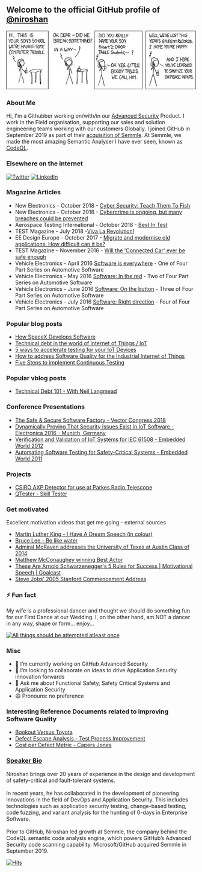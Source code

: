 ## Welcome to the official GitHub profile of [@niroshan](https://github.com/niroshan)

![Little Bobby Tables](https://github.com/niroshan/niroshan/blob/master/xkcd-sql-injection.jpg)

### About Me

Hi, I'm a Githubber working on/with/in our [Advanced Security](https://github.com/features/security) Product. I work in the Field organisation, supporting our sales and solution engineering teams working with our customers Globally. I joined GitHub in September 2019 as part of their [acquisition of Semmle](https://github.blog/2019-09-18-github-welcomes-semmle/). At Semmle, we made the most amazing Semantic Analyser I have ever seen, known as [CodeQL](https://securitylab.github.com/tools/codeql).

### Elsewhere on the internet

[![Twitter](https://user-images.githubusercontent.com/282759/84680160-40c90c80-af00-11ea-8390-bb86858c5fa5.png)](https://twitter.com/galacticn0) 
[![LinkedIn](https://user-images.githubusercontent.com/282759/84680162-4161a300-af00-11ea-912c-8f32e5cc1676.png)](https://www.linkedin.com/in/niroshanr/)


### Magazine Articles
* New Electronics - October 2018 - [Cyber Security: Teach Them To Fish](https://www.linkedin.com/in/niroshanr/detail/treasury/position:1345482867/?entityUrn=urn%3Ali%3Afsd_profileTreasuryMedia%3A(ACoAABRiMRABbBZaQcVTVipXQWwEJBUzgzpWWjA%2C1580386279834)&section=position%3A1345482867&treasuryCount=3)
* New Electronics - October 2018 - [Cybercrime is ongoing, but many breaches could be prevented](https://www.newelectronics.co.uk/electronics-interviews/cybercrime-is-on-going-but-many-breaches-could-be-prevented/191112/)
* Aerospace Testing International - October 2018 - [Best In Test](https://www.linkedin.com/in/niroshanr/detail/treasury/position:1529585195/?entityUrn=urn%3Ali%3Afsd_profileTreasuryMedia%3A(ACoAABRiMRABbBZaQcVTVipXQWwEJBUzgzpWWjA%2C1571047314545)&section=position%3A1529585195&treasuryCount=1)
* TEST Magazine - July 2018 -[Viva La Revolution!](https://issuu.com/31media/docs/test_july_2018_digital/6)
* EE Design Europe - October 2017 - [Migrate and modernise old applications: How difficult can it be?](http://mag.eenewseurope.com/EEDE_OCT_2017/page_19.html)
* TEST Magazine – November 2016 - [Will the 'Connected Car' ever be safe enough](https://issuu.com/31media/docs/test_magazine_nov2016-web/40)
* Vehicle Electronics - April 2016 [Software is everywhere](https://vehicle-electronics.biz/content/software-everywhere) - One of Four Part Series on Automotive Software
* Vehicle Electronics - May 2016 [Software: In the red](https://vehicle-electronics.biz/content/software-red) - Two of Four Part Series on Automotive Software
* Vehicle Electronics - June 2016 [Software: On the button](https://vehicle-electronics.biz/content/software-button)  - Three of Four Part Series on Automotive Software
* Vehicle Electronics - July 2016 [Software: Right direction](https://vehicle-electronics.biz/content/software-right-direction) - Four of Four Part Series on Automotive Software


### Popular blog posts

* [How SpaceX Develops Software](https://www.coderskitchen.com/spacex-software-development-and-testing/)
* [Technical debt in the world of Internet of Things / IoT](https://www.coderskitchen.com/technical-debt-in-the-world-of-internet-of-things-iot/)
* [5 ways to accelerate testing for your IoT Devices](https://medium.com/memoirs-of-a-technocrat/5-ways-to-accelerate-testing-for-your-iot-devices-ed5897718a9)
* [How to address Software Quality for the Industrial Internet of Things](https://medium.com/memoirs-of-a-technocrat/how-to-address-software-quality-for-the-industrial-internet-of-things-the-automation-9c6d8a68df1e)
* [Five Steps to implement Continuous Testing](https://medium.com/@nirocr/five-steps-to-implement-continuous-testing-223bf68c40ec)

### Popular vblog posts

* [Technical Debt 101 - With Neil Langmead](https://www.youtube.com/watch?v=n9zqaoH6d-0)

### Conference Presentations

* [The Safe & Secure Software Factory - Vector Congress 2018](https://www.youtube.com/watch?v=3qVZx3ZCltk)
* [Dynamically Proving That Security Issues Exist in IoT Software - Electronica 2016 - Munich, Germany](http://www.youtube.com/watch?v=BF2QwHuxXcU "Niroshan Rajadurai - Software Security - Electronica 2016 - Munich, Germany") 
* [Verification and Validation of IoT Systems for IEC 61508 - Embedded World 2012](https://www.youtube.com/watch?v=0N64ESf6VQY&t)
* [Automating Software Testing for Safety-Critical Systems - Embedded World 2011](https://www.youtube.com/watch?v=M3c-QdfvUBM&t)


### Projects

 * [CSIRO AXP Detector for use at Parkes Radio Telescope](https://github.com/niroshan/CSIRO-AXP)
 * [QTester - Skill Tester](https://github.com/niroshan/qtester)
 
### Get motivated

Excellent motivation videos that get me going - external sources
 * [Martin Luther King - I Have A Dream Speech (in colour)](https://www.youtube.com/watch?v=c2th10qbzBU)
 * [Bruce Lee - Be like water](https://www.youtube.com/watch?v=nzQWYHHqvIw)
 * [Admiral McRaven addresses the University of Texas at Austin Class of 2014](https://www.youtube.com/watch?v=yaQZFhrW0fU)
 * [Matthew McConaughey winning Best Actor](https://youtu.be/wD2cVhC-63I?t=78)
 * [These Are Arnold Schwarzenegger's 5 Rules for Success | Motivational Speech | Goalcast](https://www.youtube.com/watch?v=Kb7_E12FFLw)
 * [Steve Jobs' 2005 Stanford Commencement Address](https://www.youtube.com/watch?v=UF8uR6Z6KLc)

### ⚡ Fun fact

My wife is a professional dancer and thought we should do something fun for our First Dance at our Wedding. I, on the other hand, am NOT a dancer in any way, shape or form... enjoy...

[![All things should be attempted atleast once](http://img.youtube.com/vi/zHpONO7pcEQ/0.jpg)](http://www.youtube.com/watch?v=zHpONO7pcEQ "All things should be attempted atleast once!")

### Misc

- 🔭 I’m currently working on GitHub Advanced Security
- 👯 I’m looking to collaborate on ideas to drive Application Security innovation forwards
- 💬 Ask me about Functional Safety, Safety Critical Systems and Application Security
- 😄 Pronouns: no preference

### Interesting Reference Documents related to improving Software Quality
- [Bookout Versus Toyota](https://github.com/niroshan/niroshan/blob/master/reference_material/Bookout_v_Toyota_Barr_REDACTED.pdf)
- [Defect Escape Analysis - Test Process Improvement](https://github.com/niroshan/niroshan/blob/master/reference_material/DefectEscapeAnalysisTestProcessImprovement.pdf)
- [Cost per Defect Metric - Capers Jones](https://github.com/niroshan/niroshan/blob/master/reference_material/Jones-CostPerDefectMetricVersion4.pdf)

### [Speaker Bio](#Speaker-Bio)
Niroshan brings over 20 years of experience in the design and development of safety-critical and fault-tolerant systems.<br><br>
In recent years, he has collaborated in the development of pioneering innovations in the field of DevOps and Application Security. This includes technologies such as application security testing, change-based testing, code fuzzing, and variant analysis for the hunting of 0-days in Enterprise Software.<br><br>
Prior to GitHub, Niroshan led growth at Semmle, the company behind the CodeQL semantic code analysis engine, which powers GitHub’s Advanced Security code scanning capability. Microsoft/GitHub acquired Semmle in September 2019.<br>


[![Hits](https://hits.seeyoufarm.com/api/count/incr/badge.svg?url=https%3A%2F%2Fgithub.com%2Fniroshan&count_bg=%2379C83D&title_bg=%23555555&icon=&icon_color=%23E7E7E7&title=hits&edge_flat=false)](https://hits.seeyoufarm.com)
